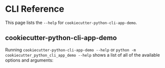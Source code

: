 # CLI Reference

This page lists the `--help` for `cookiecutter-python-cli-app-demo`.

## cookiecutter-python-cli-app-demo

Running `cookiecutter-python-cli-app-demo --help` or `python -m cookiecutter_python_cli_app_demo --help` shows a list of all of the available options and arguments:

<!-- [[[cog
import cog
from cookiecutter_python_cli_app_demo import cli
from click.testing import CliRunner
result = CliRunner().invoke(cli.cli, ["--help"], terminal_width=88)
help = result.output.replace("Usage: cli", "Usage: cookiecutter-python-cli-app-demo")
cog.outl(f"\n```sh\ncookiecutter-python-cli-app-demo --help\n{help.rstrip()}\n```\n")
]]] -->
<!-- [[[end]]] -->
